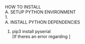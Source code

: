 HOW TO INSTALL  
A. SETUP PYTHON ENVIRONMENT  
  1.  
A. INSTALL PYTHON DEPENDENCIES  
  1. pip3 install pyserial  
  [If theres an error regarding ]  
  
